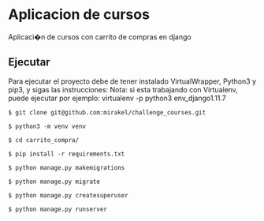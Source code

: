 # Aplicacion de cursos
Aplicaci�n de cursos con carrito de compras en django
## Ejecutar

Para ejecutar el proyecto debe de tener instalado VirtualWrapper, Python3 y pip3, y sigas las instrucciones:
Nota: si esta trabajando con Virtualenv, puede ejecutar por ejemplo: virtualenv -p python3 env_django1.11.7


```
$ git clone git@github.com:mirakel/challenge_courses.git
```

```
$ python3 -m venv venv
```

```
$ cd carrito_compra/
```

```
$ pip install -r requirements.txt
```

```
$ python manage.py makemigrations
```


```
$ python manage.py migrate
```

```
$ python manage.py createsuperuser
```

```
$ python manage.py runserver
```
